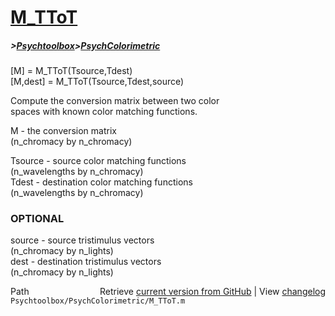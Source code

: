 # [M_TToT](M_TToT)
##### >[Psychtoolbox](Psychtoolbox)>[PsychColorimetric](PsychColorimetric)

[M] = M\_TToT(Tsource,Tdest)  
[M,dest] = M\_TToT(Tsource,Tdest,source)  
  
Compute the conversion matrix between two color  
spaces with known color matching functions.  
  
M - the conversion matrix  
 (n\_chromacy by n\_chromacy)  
  
Tsource - source color matching functions  
  (n\_wavelengths by n\_chromacy)  
Tdest - destination color matching functions  
  (n\_wavelengths by n\_chromacy)  
  
### OPTIONAL  
source - source tristimulus vectors  
 (n\_chromacy by n\_lights)  
dest - destination tristimulus vectors  
 (n\_chromacy by n\_lights)  




<div class="code_header" style="text-align:right;">
  <span style="float:left;">Path&nbsp;&nbsp;</span> <span class="counter">Retrieve <a href=
  "https://raw.github.com/Psychtoolbox-3/Psychtoolbox-3/beta/Psychtoolbox/PsychColorimetric/M_TToT.m">current version from GitHub</a> | View <a href=
  "https://github.com/Psychtoolbox-3/Psychtoolbox-3/commits/beta/Psychtoolbox/PsychColorimetric/M_TToT.m">changelog</a></span>
</div>
<div class="code">
  <code>Psychtoolbox/PsychColorimetric/M_TToT.m</code>
</div>

